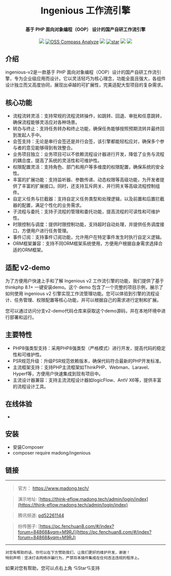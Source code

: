 <h1 align="center" style="margin: 30px 0 30px; font-weight: bold;">Ingenious 工作流引擎</h1>
<h4 align="center">基于 PHP 面向对象编程（OOP） 设计的国产自研工作流引擎</h4>

<p align="center">
    <a href="https://gitee.com/ingenstream/ingenious/blob/master/LICENSE"><img src="https://img.shields.io/static/v1?label=License&message=Apache%202.0&color=blue"></a>
    <a href="#"><img src="https://compass.gitee.com/badge/sen9f094.svg" alt="OSS Compass Analyze" /></a>
    <a href="https://gitee.com/ingenstream/ingenious"><img src="https://img.shields.io/badge/Language-PHP8-orange?style=flat-square&logo=&#42"></a>
    <a href='https://gitee.com/ingenstream/ingenious/stargazers'><img src='https://gitee.com/ingenstream/ingenious/badge/star.svg?theme=dark' alt='star'></img></a>
    <a href="https://gitcode.com/motion-code/ingenious"><img src="https://gitcode.com/motion-code/ingenious/star/badge.svg"></a>
    <a href="#"><img src="https://img.shields.io/github/v/tag/kzhzjdyw888/ingenious.svg?label=Version"></a>
</p>

## 介绍
ingenious-v2是一款基于 PHP 面向对象编程（OOP）设计的国产自研工作流引擎，专为企业级应用而设计。它以灵活轻巧为核心理念，功能全面且强大，各组件设计独立而又高度协同，展现出卓越的可扩展性，完美适配大型项目的复杂需求。

## 核心功能

- 流程流转灵活：支持常规的流程流转操作，如跳转、回退、审批和任意跳转，确保流程能够灵活应对各种场景。
- 转办与终止：支持任务转办和终止功能，确保任务能够按照预期流转并最终回到发起人手中。
- 会签支持：无论是串行会签还是并行会签，该引擎都能轻松应对，确保多个参与者的意见能够得到有效整合。
- 业务项目独立：业务项目可以不依赖流程设计器进行开发，降低了业务与流程的耦合度，提高了系统的灵活性和可维护性。
- 权限配置灵活：支持角色、部门和用户等多维度的权限配置，确保系统的安全性。
- 丰富的扩展功能：支持监听器、参数传递、动态权限等高级功能，为开发者提供了丰富的扩展接口。同时，还支持互斥网关、并行网关等高级流程控制组件。
- 自定义任务与拦截器：支持自定义任务类型和处理逻辑，以及前置和后置拦截器的配置，满足个性化的业务需求。
- 子流程与委托：支持子流程的管理和委托功能，提高流程的可读性和可维护性。
- 时限控制与调度：提供时限控制功能，支持超时自动处理，并提供任务调度接口，方便用户进行任务管理。
- 事件订阅：支持事件订阅功能，允许用户在特定事件发生时执行自定义逻辑。
- ORM框架兼容：支持不同ORM框架系统使用，方便用户根据自身需求选择合适的ORM框架。

## 适配 v2-demo

为了方便用户快速上手和了解 Ingenious v2 工作流引擎的功能，我们提供了基于thinkphp 8.1+ 一键安装demo。这个 demo
包含了一个完整的项目示例，展示了如何使用 ingenious v2 引擎实现工作流管理功能。您可以体验到引擎的流程设计、任务管理、权限配置等核心功能，并可以根据自己的需求进行定制和扩展。

您可以通过访问分支v2-demo代码仓库来获取这个demo源码，并在本地环境中进行部署和运行。

## 主要特性

- PHP8强类型支持：采用PHP8强类型（严格模式）进行开发，提高代码的稳定性和可维护性。
- PSR规范升级：升级PSR规范依赖版本，确保代码符合最新的PHP开发标准。
- 主流框架支持：支持PHP主流框架如ThinkPHP、Webman、Laravel、Hyperf等，方便用户快速集成到现有项目中。
- 主流设计器兼容：支持主流流程设计器如logicFlow、AntV X6等，提供丰富的流程设计工具。

## 在线体验

* 

## 安装

* 安装Composer
* composer require madong/ingenious

## 链接

---

> 官方：
https://www.madong.tech/

> 演示地址:
[https://think-eflow.madong.tech/admin/login/index](https://think-eflow.madong.tech/admin/login/index)

> 腾讯频道:
[pd52261144](https://pd.qq.com/s/3edfwx2lm)

> 纷传圈子:
[https://pc.fenchuan8.com/#/index?forum=84868&yqm=M9RJ](https://pc.fenchuan8.com/#/index?forum=84868&yqm=M9RJ)


---

~~~
对您有帮助的话，你可以在下方赞助我们，让我们更好的维护开发，谢谢！
特别声明：坚决打击网络诈骗行为，严禁将本插件集成在任何违法违规的程序上。
~~~

如果对您有帮助，您可以点右上角 💘Star💘支持
